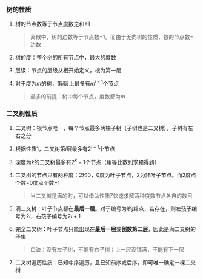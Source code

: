 ### 树的性质


1. 树的节点数等于节点度数之和$+1$
    > 离散中，树的边数等于节点数$-1$。而由于无向树的性质，数的节点数$=$边数

2. 树的度：整个树的所有节点中，最大的度数

3. 层级：节点的层级从根开始定义，根为第一层

4. 对于度为$m$的树，第$i$层上最多有$m^{i-1}$个节点
    > 最多的前提：树中每个节点，度数都为$m$


### 二叉树性质

1. 二叉树：根节点唯一，每个节点最多两棵子树（子树也是二叉树），子树有左右之分

2. 根据性质$1$，二叉树第$i$层最多有$2^{i-1}$个节点

3. 深度为$k$的二叉树最多有$2^k-1$个节点（用等比数列求和得到）

4. 二叉树的节点只有两种度：2和0，0度为叶子节点，2为非叶子节点。而2度点个数$=$0度点个数$-1$
    > 当二叉树是满的时，可以借助性质$7$快速求解两种度数节点各自的数目

5. 满二叉树：叶子节点都在**最后一层**。对于编号为$i$的结点，若存在，则左孩子编号为$2i$，右孩子编号为$2i+1$

6. 完全二叉树：叶子节点只能出现在**最后一层**或**倒数第二层**，因此是满二叉树的子集
    > 口诀：没有左子树，不能有右子树；上一层没铺满，不能有下一层

7. 二叉树遍历性质：已知中序遍历，且已知前序或后序，即可唯一确定一棵二叉树